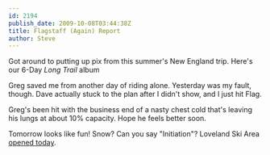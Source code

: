 ```yaml
---
id: 2194
publish_date: 2009-10-08T03:44:38Z
title: Flagstaff (Again) Report
author: Steve
---
```

  
Got around to putting up pix from this summer's New England trip. Here's our 6-Day _Long Trail_ album

Greg saved me from another day of riding alone. Yesterday was my fault, though. Dave actually stuck to the plan after I didn't show, and I just hit Flag.

Greg's been hit with the business end of a nasty chest cold that's leaving his lungs at about 10% capacity. Hope he feels better soon.

Tomorrow looks like fun! Snow? Can you say "Initiation"? Loveland Ski Area [opened today](http://www.denverpost.com/extremes/ci_13498572).